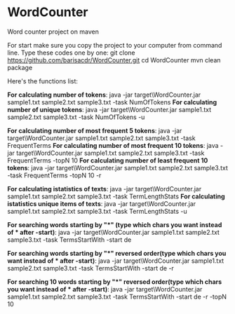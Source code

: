 # WordCounter
Word counter project on maven

For start make sure you copy the project to your computer from command line. Type these codes one by one:
git clone https://github.com/barisacdr/WordCounter.git
cd WordCounter
mvn clean package

Here's the functions list:

**For calculating number of tokens**: java -jar target\WordCounter.jar sample1.txt sample2.txt sample3.txt -task NumOfTokens
**For calculating number of unique tokens**: java -jar target\WordCounter.jar sample1.txt sample2.txt sample3.txt -task NumOfTokens -u

**For calculating number of most frequent 5 tokens**: java -jar target\WordCounter.jar sample1.txt sample2.txt sample3.txt -task FrequentTerms
**For calculating number of most frequent 10 tokens**: java -jar target\WordCounter.jar sample1.txt sample2.txt sample3.txt -task FrequentTerms -topN 10
**For calculating number of least frequent 10 tokens**: java -jar target\WordCounter.jar sample1.txt sample2.txt sample3.txt -task FrequentTerms -topN 10 -r

**For calculating istatistics of texts**: java -jar target\WordCounter.jar sample1.txt sample2.txt sample3.txt -task TermLengthStats
**For calculating istatistics unique items of texts**: java -jar target\WordCounter.jar sample1.txt sample2.txt sample3.txt -task TermLengthStats -u

**For searching words starting by "*" (type which chars you want instead of * after -start)**: 
java -jar target\WordCounter.jar sample1.txt sample2.txt sample3.txt -task TermsStartWith -start de 

**For searching words starting by "*" reversed order(type which chars you want instead of * after -start)**: 
java -jar target\WordCounter.jar sample1.txt sample2.txt sample3.txt -task TermsStartWith -start de -r

**For searching 10 words starting by "*" reversed order(type which chars you want instead of * after -start)**:
java -jar target\WordCounter.jar sample1.txt sample2.txt sample3.txt -task TermsStartWith -start de -r -topN 10

